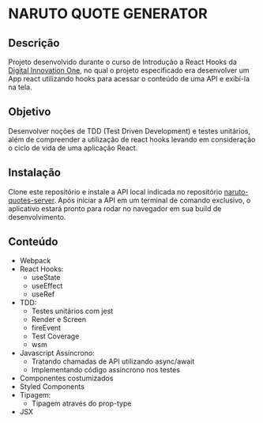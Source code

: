 # NARUTO QUOTE GENERATOR

## Descrição

Projeto desenvolvido durante o curso de Introdução a React Hooks da [Digital Innovation One](dio.me), no qual o projeto especificado era desenvolver um App react utilizando hooks para acessar o conteúdo de uma API e exibí-la na tela.

## Objetivo

Desenvolver noções de TDD (Test Driven Development) e testes unitários, além de compreender a utilização de react hooks levando em consideração o ciclo de vida de uma aplicação React.

## Instalação

Clone este repositório e instale a API local indicada no repositório [naruto-quotes-server](https://github.com/celso-henrique/naruto-quotes-server). Após iniciar a API em um terminal de comando exclusivo, o aplicativo estará pronto para rodar no navegador em sua build de desenvolvimento.

## Conteúdo

- Webpack
- React Hooks:
  - useState
  - useEffect
  - useRef
- TDD:
  - Testes unitários com jest
  - Render e Screen
  - fireEvent
  - Test Coverage
  - wsm
- Javascript Assíncrono:
  - Tratando chamadas de API utilizando async/await
  - Implementando código assíncrono nos testes
- Componentes costumizados
- Styled Components
- Tipagem:
  - Tipagem através do prop-type
- JSX
